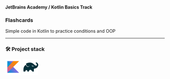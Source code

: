 #### JetBrains Academy / Kotlin Basics Track
### Flashcards
Simple code in Kotlin to practice conditions and OOP
___

### :hammer_and_wrench: Project stack

<code><img height="50" title="Kotlin" src="https://github.com/Lena-Sazh/Lena-Sazh/blob/main/src/test/resources/logo/Kotlin.png"></code>
<code><img height="50" title="Gradle" src="https://github.com/Lena-Sazh/Lena-Sazh/blob/main/src/test/resources/logo/Gradle.svg"></code>
